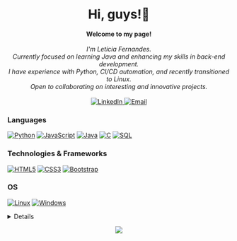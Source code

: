 <h1 align="center">Hi, guys!👋</h1>

<p align="center">
    <b>Welcome to my page!</b><br><br>
    <i>
        I'm Letícia Fernandes.<br>
        Currently focused on learning Java and enhancing my skills in back-end development.<br>
        I have experience with Python, CI/CD automation, and recently transitioned to Linux.<br>
        Open to collaborating on interesting and innovative projects.<br>
    </i><br>
    <a href="https://www.linkedin.com/in/leticia-sf/" target="_blank" rel="noopener noreferrer">
        <img src="https://img.shields.io/badge/LinkedIn-blue?style=flat-square&logo=linkedin" alt="LinkedIn">
    </a>
    <a href="mailto:leticiale2709@gmail.com" target="_blank" rel="noopener noreferrer">
        <img src="https://img.shields.io/badge/Email-red?style=flat-square&logo=gmail" alt="Email">
    </a>
</p>

### Languages
[![Python](https://img.shields.io/badge/python-black?style=for-the-badge&logo=python)](https://www.python.org/)
[![JavaScript](https://img.shields.io/badge/javascript-black?style=for-the-badge&logo=javascript)](https://developer.mozilla.org/en-US/docs/Web/JavaScript)
[![Java](https://img.shields.io/badge/java-black?style=for-the-badge&logo=openjdk&logoColor=white)](https://docs.oracle.com/en/java/)
[![C](https://img.shields.io/badge/c-black?style=for-the-badge&logo=c)](https://www.gnu.org/software/gnu-c-manual/gnu-c-manual.html)
[![SQL](https://img.shields.io/badge/sql-black?style=for-the-badge&logo=mysql)](https://www.w3schools.com/sql/)

### Technologies & Frameworks
[![HTML5](https://img.shields.io/badge/html5-black?style=for-the-badge&logo=html5)](https://developer.mozilla.org/en-US/docs/Web/HTML)
[![CSS3](https://img.shields.io/badge/css3-black?style=for-the-badge&logo=css3)](https://www.w3schools.com/css/)
[![Bootstrap](https://img.shields.io/badge/bootstrap-black?style=for-the-badge&logo=bootstrap)](https://getbootstrap.com/)

### OS
[![Linux](https://img.shields.io/badge/Linux-black?style=for-the-badge&logo=linux)](https://www.linux.org/)
[![Windows](https://img.shields.io/badge/Windows-black?style=for-the-badge&logo=windows)](https://learn.microsoft.com/en-us/windows/)

<details>
<p align="center">
  <a href="https://github.com/lele-sf">
    <img src="http://github-profile-summary-cards.vercel.app/api/cards/profile-details?username=lele-sf&theme=transparent" />
  </a>
  <a href="https://github.com/lele-sf">
    <img src="https://github-readme-streak-stats.herokuapp.com/?user=lele-sf&hide_border=true&card_width=338&theme=transparent" />
  </a>
  <a href="https://github.com/lele-sf">
    <img src="http://github-profile-summary-cards.vercel.app/api/cards/stats?username=lele-sf&theme=transparent" />
  </a>
  <a href="https://github.com/lele-sf">
    <img src="https://github-readme-stats.vercel.app/api/top-langs/?username=lele-sf&layout=compact&hide_border=true&theme=transparent" />
  </a>
</p>
</details>

<p align="center">
  <a href="https://github.com/lele-sf">
    <img src="https://komarev.com/ghpvc/?username=lele-sf&color=blue&style=flat" />
  </a>
</p>

